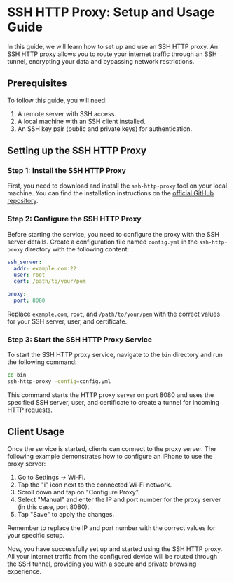 # SSH HTTP Proxy: Setup and Usage Guide

In this guide, we will learn how to set up and use an SSH HTTP proxy. An SSH HTTP proxy allows you to route your internet traffic through an SSH tunnel, encrypting your data and bypassing network restrictions.

## Prerequisites

To follow this guide, you will need:

1. A remote server with SSH access.
2. A local machine with an SSH client installed.
3. An SSH key pair (public and private keys) for authentication.

## Setting up the SSH HTTP Proxy

### Step 1: Install the SSH HTTP Proxy

First, you need to download and install the `ssh-http-proxy` tool on your local machine. You can find the installation instructions on the [official GitHub repository](https://github.com/yourusername/ssh-http-proxy).

### Step 2: Configure the SSH HTTP Proxy

Before starting the service, you need to configure the proxy with the SSH server details. Create a configuration file named `config.yml` in the `ssh-http-proxy` directory with the following content:

```yaml
ssh_server:
  addr: example.com:22
  user: root
  cert: /path/to/your/pem

proxy:
  port: 8080
```

Replace `example.com`, `root`, and `/path/to/your/pem` with the correct values for your SSH server, user, and certificate.

### Step 3: Start the SSH HTTP Proxy Service

To start the SSH HTTP proxy service, navigate to the `bin` directory and run the following command:

```bash
cd bin
ssh-http-proxy -config=config.yml
```

This command starts the HTTP proxy server on port 8080 and uses the specified SSH server, user, and certificate to create a tunnel for incoming HTTP requests.

## Client Usage

Once the service is started, clients can connect to the proxy server. The following example demonstrates how to configure an iPhone to use the proxy server:

1. Go to Settings -> Wi-Fi.
2. Tap the "i" icon next to the connected Wi-Fi network.
3. Scroll down and tap on "Configure Proxy".
4. Select "Manual" and enter the IP and port number for the proxy server (in this case, port 8080).
5. Tap "Save" to apply the changes.

Remember to replace the IP and port number with the correct values for your specific setup.

Now, you have successfully set up and started using the SSH HTTP proxy. All your internet traffic from the configured device will be routed through the SSH tunnel, providing you with a secure and private browsing experience.
